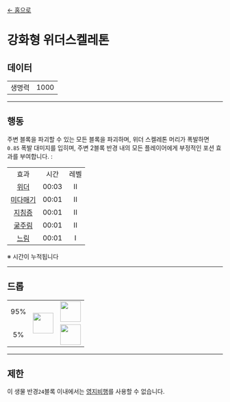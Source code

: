 [← 홈으로](../)
# 강화형 위더스켈레톤

## 데이터
<table>
    <tr><td align="end">생명력</td><td>1000</td></tr>
</table>

---

## 행동
주변 블록을 파괴할 수 있는 모든 블록을 파괴하며, 위더 스켈레톤 머리가 폭발하면 `0.85` 폭발 대미지를 입히며, 주변 2블록 반경 내의 모든 플레이어에게 부정적인 포션 효과를 부여합니다. :

<table>
    <tr><td align="center">효과</td><td align="center">시간</td><td align="center">레벨</td></tr>
    <tr><td align="center"><a href="https://minecraft.fandom.com/zh/wiki/%EA%B3%BC%EC%A0%9C%EB%A7%8C_%ED%98%B8%EC%8A%A4%ED%85%9C">위더</a></td><td align="center">00:03</td><td align="center">II</td></tr>
    <tr><td align="center"><a href="https://minecraft.fandom.com/zh/wiki/%EB%AF%B8%EB%8B%A4%EB%A7%81">미다매기</a></td><td align="center">00:01</td><td align="center">II</td></tr>
    <tr><td align="center"><a href="https://minecraft.fandom.com/zh/wiki/疲劳">지침증</a></td><td align="center">00:01</td><td align="center">II</td></tr>
    <tr><td align="center"><a href="https://minecraft.fandom.com/zh/wiki/饥饿">굶주림</a></td><td align="center">00:01</td><td align="center">II</td></tr>
    <tr><td align="center"><a href="https://minecraft.fandom.com/zh/wiki/缓慢">느림</a></td><td align="center">00:01</td><td align="center">I</td></tr>
</table>

※ 시간이 누적됩니다

---

## 드롭
<table>
    <tr><td align="center">95%</td><td align="center" rowspan="2"><img src="https://i.imgur.com/c98D59O.png" width="48"/></td><td><img src="https://i.imgur.com/wl43BjZ.png" width="48"/></td></tr>
    <tr><td align="center">5%</td><td align="center"><a href="../item/dragon_blood_tooth.md"><img src="https://i.imgur.com/IWZz8YM.png" width="48"/></a></td></tr>
</table>

---

## 제한
이 생물 반경`24`블록 이내에서는 [영지비행](../item/land_flying_device.md)를 사용할 수 없습니다.
